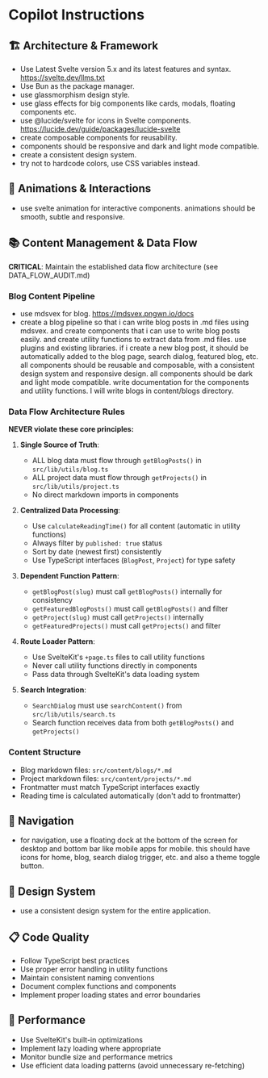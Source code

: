 # Copilot Instructions

## 🏗️ Architecture & Framework
- Use Latest Svelte version 5.x and its latest features and syntax. https://svelte.dev/llms.txt
- Use Bun as the package manager.
- use glassmorphism design style.
- use glass effects for big components like cards, modals, floating components etc.
- use @lucide/svelte for icons in Svelte components. https://lucide.dev/guide/packages/lucide-svelte
- create composable components for reusability.
- components should be responsive and dark and light mode compatible.
- create a consistent design system.
- try not to hardcode colors, use CSS variables instead.

## 🎨 Animations & Interactions
- use svelte animation for interactive components.
  animations should be smooth, subtle and responsive.

## 📚 Content Management & Data Flow
**CRITICAL**: Maintain the established data flow architecture (see DATA_FLOW_AUDIT.md)

### Blog Content Pipeline
- use mdsvex for blog. https://mdsvex.pngwn.io/docs
- create a blog pipeline so that i can write blog posts in .md files using mdsvex.
  and create components that i can use to write blog posts easily.
  and create utility functions to extract data from .md files.
  use plugins and existing libraries.
  if i create a new blog post, it should be automatically added to the blog page, search dialog, featured blog, etc.
  all components should be reusable and composable, with a consistent design system and responsive design.
  all components should be dark and light mode compatible.
  write documentation for the components and utility functions.
  I will write blogs in content/blogs directory.

### Data Flow Architecture Rules
**NEVER violate these core principles:**

1. **Single Source of Truth**: 
   - ALL blog data must flow through `getBlogPosts()` in `src/lib/utils/blog.ts`
   - ALL project data must flow through `getProjects()` in `src/lib/utils/project.ts`
   - No direct markdown imports in components

2. **Centralized Data Processing**:
   - Use `calculateReadingTime()` for all content (automatic in utility functions)
   - Always filter by `published: true` status
   - Sort by date (newest first) consistently
   - Use TypeScript interfaces (`BlogPost`, `Project`) for type safety

3. **Dependent Function Pattern**:
   - `getBlogPost(slug)` must call `getBlogPosts()` internally for consistency
   - `getFeaturedBlogPosts()` must call `getBlogPosts()` and filter
   - `getProject(slug)` must call `getProjects()` internally
   - `getFeaturedProjects()` must call `getProjects()` and filter

4. **Route Loader Pattern**:
   - Use SvelteKit's `+page.ts` files to call utility functions
   - Never call utility functions directly in components
   - Pass data through SvelteKit's data loading system

5. **Search Integration**:
   - `SearchDialog` must use `searchContent()` from `src/lib/utils/search.ts`
   - Search function receives data from both `getBlogPosts()` and `getProjects()`

### Content Structure
- Blog markdown files: `src/content/blogs/*.md`
- Project markdown files: `src/content/projects/*.md`
- Frontmatter must match TypeScript interfaces exactly
- Reading time is calculated automatically (don't add to frontmatter)

## 🧭 Navigation
- for navigation, use a floating dock at the bottom of the screen for desktop and bottom bar like mobile apps for mobile.
  this should have icons for home, blog, search dialog trigger, etc. and also a theme toggle button.

## 🎯 Design System
- use a consistent design system for the entire application.

## 📋 Code Quality
- Follow TypeScript best practices
- Use proper error handling in utility functions
- Maintain consistent naming conventions
- Document complex functions and components
- Implement proper loading states and error boundaries

## 🚀 Performance
- Use SvelteKit's built-in optimizations
- Implement lazy loading where appropriate
- Monitor bundle size and performance metrics
- Use efficient data loading patterns (avoid unnecessary re-fetching)
